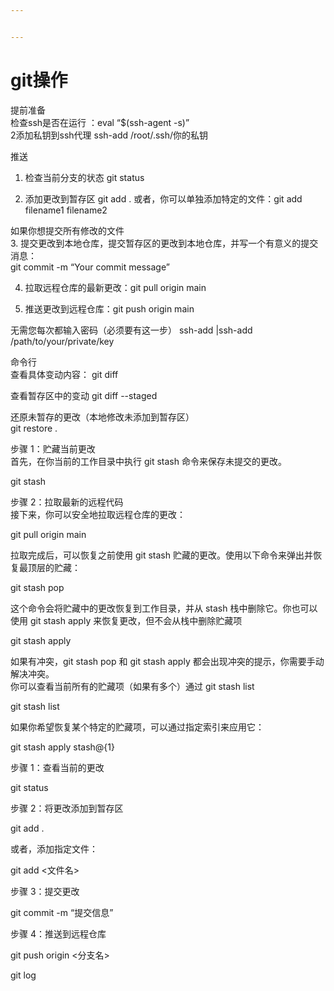 ```yaml
---


---
```


<h1 id="git操作">git操作</h1>
<p>提前准备<br>
检查ssh是否在运行 ：eval “$(ssh-agent -s)”<br>
2添加私钥到ssh代理 ssh-add /root/.ssh/你的私钥</p>
<p>推送</p>
<ol>
<li>
<p>检查当前分支的状态 git status</p>
</li>
<li>
<p>添加更改到暂存区 git add .   或者，你可以单独添加特定的文件：git add filename1 filename2</p>
</li>
</ol>
<p>如果你想提交所有修改的文件<br>
3. 提交更改到本地仓库，提交暂存区的更改到本地仓库，并写一个有意义的提交消息：<br>
git commit -m “Your commit message”</p>
<ol start="4">
<li>
<p>拉取远程仓库的最新更改：git pull origin main</p>
</li>
<li>
<p>推送更改到远程仓库：git push origin main</p>
</li>
</ol>
<p>无需您每次都输入密码（必须要有这一步） ssh-add  |ssh-add /path/to/your/private/key</p>
<p>命令行<br>
查看具体变动内容： git diff</p>
<p>查看暂存区中的变动 git diff --staged</p>
<p>还原未暂存的更改（本地修改未添加到暂存区）<br>
git restore .</p>
<p>步骤 1：贮藏当前更改<br>
首先，在你当前的工作目录中执行 git stash 命令来保存未提交的更改。</p>
<p>git stash</p>
<p>步骤 2：拉取最新的远程代码<br>
接下来，你可以安全地拉取远程仓库的更改：</p>
<p>git pull origin main</p>
<p>拉取完成后，可以恢复之前使用 git stash 贮藏的更改。使用以下命令来弹出并恢复最顶层的贮藏：</p>
<p>git stash pop</p>
<p>这个命令会将贮藏中的更改恢复到工作目录，并从 stash 栈中删除它。你也可以使用 git stash apply 来恢复更改，但不会从栈中删除贮藏项</p>
<p>git stash apply</p>
<p>如果有冲突，git stash pop 和 git stash apply 都会出现冲突的提示，你需要手动解决冲突。<br>
你可以查看当前所有的贮藏项（如果有多个）通过 git stash list</p>
<p>git stash list</p>
<p>如果你希望恢复某个特定的贮藏项，可以通过指定索引来应用它：</p>
<p>git stash apply stash@{1}</p>
<p>步骤 1：查看当前的更改</p>
<p>git status</p>
<p>步骤 2：将更改添加到暂存区</p>
<p>git add .</p>
<p>或者，添加指定文件：</p>
<p>git add &lt;文件名&gt;</p>
<p>步骤 3：提交更改</p>
<p>git commit -m “提交信息”</p>
<p>步骤 4：推送到远程仓库</p>
<p>git push origin &lt;分支名&gt;</p>
<p>git log</p>

